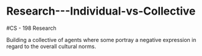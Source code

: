 # Research---Individual-vs-Collective
#CS - 198 Research

Building a collective of agents where some portray a negative expression in regard to the overall cultural norms. 
